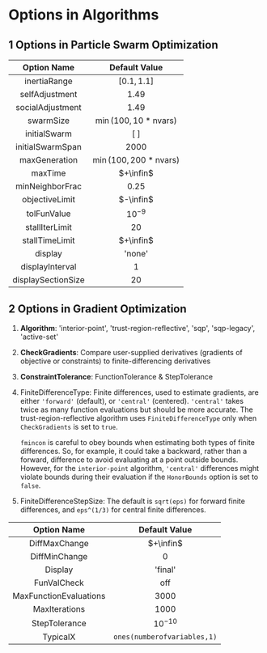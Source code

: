 # Options in Algorithms

## 1 Options in Particle Swarm Optimization

|    Option Name     |         Default Value          |
| :----------------: | :----------------------------: |
|    inertiaRange    |          $[0.1,1.1]$           |
|   selfAdjustment   |              1.49              |
|  socialAdjustment  |              1.49              |
|     swarmSize      | $\min(100,10*\mathrm{nvars})$  |
|    initialSwarm    |             $[\ ]$             |
|  initialSwarmSpan  |              2000              |
|   maxGeneration    | $\min(100,200*\mathrm{nvars})$ |
|      maxTime       |           $+\infin$            |
|  minNeighborFrac   |              0.25              |
|   objectiveLimit   |           $-\infin$            |
|    tolFunValue     |           $10^{-9}$            |
|   stallIterLimit   |               20               |
|   stallTimeLimit   |           $+\infin$            |
|      display       |             'none'             |
|  displayInterval   |               1                |
| displaySectionSize |               20               |

## 2 Options in Gradient Optimization

1. **Algorithm**: 'interior-point', 'trust-region-reflective', 'sqp', 'sqp-legacy', 'active-set'

2. **CheckGradients**:  Compare user-supplied derivatives (gradients of objective or constraints) to finite-differencing derivatives

3. **ConstraintTolerance**: FunctionTolerance & StepTolerance

4. FiniteDifferenceType:  Finite differences, used to estimate gradients, are either `'forward'` (default), or `'central'` (centered). `'central'` takes twice as many function evaluations but should be more accurate. The trust-region-reflective algorithm uses `FiniteDifferenceType` only when `CheckGradients` is set to `true`.

   `fmincon` is careful to obey bounds when estimating both types of finite differences. So, for example, it could take a backward, rather than a forward, difference to avoid evaluating at a point outside bounds. However, for the `interior-point` algorithm, `'central'` differences might violate bounds during their evaluation if the `HonorBounds` option is set to `false`.

5. FiniteDifferenceStepSize: The default is `sqrt(eps)` for forward finite differences, and `eps^(1/3)` for central finite differences.

|      Option Name       |        Default Value        |
| :--------------------: | :-------------------------: |
|     DiffMaxChange      |          $+\infin$          |
|     DiffMinChange      |              0              |
|        Display         |           'final'           |
|      FunValCheck       |             off             |
| MaxFunctionEvaluations |            3000             |
|     MaxIterations      |            1000             |
|     StepTolerance      |         $10^{-10}$          |
|        TypicalX        | `ones(numberofvariables,1)` |





















